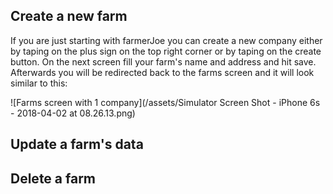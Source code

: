 ## Create a new farm

If you are just starting with farmerJoe you can create a new company either by taping on the plus sign on the top right corner or by taping on the create button. On the next screen fill your farm's name and address and hit save. Afterwards you will be redirected back to the farms screen and it will look similar to this:

![Farms screen with 1 company](/assets/Simulator Screen Shot - iPhone 6s - 2018-04-02 at 08.26.13.png)






## Update a farm's data

## Delete a farm



